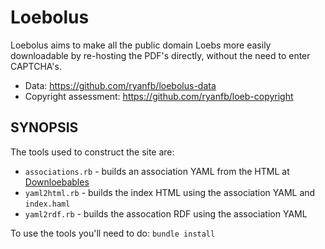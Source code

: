 # Loebolus
Loebolus aims to make all the public domain Loebs more easily downloadable by re-hosting the PDF's directly, without the need to enter CAPTCHA's.

* Data: <https://github.com/ryanfb/loebolus-data>
* Copyright assessment: <https://github.com/ryanfb/loeb-copyright>

## SYNOPSIS

The tools used to construct the site are:

 * `associations.rb` - builds an association YAML from the HTML at [Downloebables](http://www.edonnelly.com/loebs.html)
 * `yaml2html.rb` - builds the index HTML using the association YAML and `index.haml`
 * `yaml2rdf.rb` - builds the assocation RDF using the association YAML

To use the tools you'll need to do: `bundle install`
